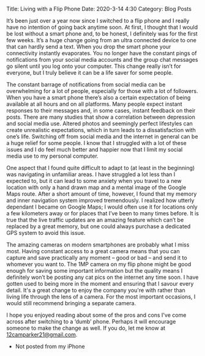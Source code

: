Title: Living with a Flip Phone
Date: 2020-3-14 4:30
Category: Blog Posts

It’s been just over a year now since I switched to a flip phone and I really have no intention of going back anytime soon. At first, I thought that I would be lost without a smart phone and, to be honest, I definitely was for the first few weeks. It’s a huge change going from an ultra connected device to one that can hardly send a text. When you drop the smart phone your connectivity instantly evaporates. You no longer have the constant pings of notifications from your social media accounts and the group chat messages go silent until you log onto your computer. This change really isn’t for everyone, but I truly believe it can be a life saver for some people.

The constant barrage of notifications from social media can be overwhelming for a lot of people, especially for those with a lot of followers. When you have a smart phone there’s also a certain expectation of being available at all hours and on all platforms. Many people expect instant responses to their messages and, in some cases, instant feedback on their posts. There are many studies that show a correlation between depression and social media use. Altered photos and seemingly perfect lifestyles can create unrealistic expectations, which in turn leads to a dissatisfaction with one’s life. Switching off from social media and the internet in general can be a huge relief for some people. I know that I struggled with a lot of these issues and I do feel much better and happier now that I limit my social media use to my personal computer.

One aspect that I found quite difficult to adapt to (at least in the beginning) was navigating in unfamiliar areas. I have struggled a lot less than I expected to, but it can lead to some anxiety when you travel to a new location with only a hand drawn map and a mental image of the Google Maps route. After a short amount of time, however, I found that my memory and inner navigation system improved tremendously. I realized how utterly dependant I became on Google Maps; I would often use it for locations only a few kilometers away or for places that I’ve been to many times before. It is true that the live traffic updates are an amazing feature which can’t be replaced by a great memory, but one could always purchase a dedicated GPS system to avoid this issue.

The amazing cameras on modern smartphones are probably what I miss most. Having constant access to a great camera means that you can capture and save practically any moment – good or bad – and send it to whomever you want to. The 1MP camera on my flip phone might be good enough for saving some important information but the quality means I definitely won’t be posting any cat pics on the internet any time soon. I have gotten used to being more in the moment and ensuring that I savour every detail. It's a great change to enjoy the company you're with rather than living life through the lens of a camera. For the most important occasions, I would still recommend bringing a separate camera. 

I hope you enjoyed reading about some of the pros and cons I've come across after switching to a ‘dumb’ phone. Perhaps it will encourage someone to make the change as well. If you do, let me know at 12camparker21@gmail.com.

-	Not posted from my iPhone


